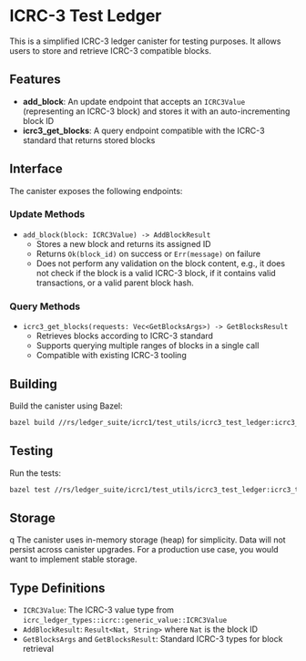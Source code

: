 # ICRC-3 Test Ledger

This is a simplified ICRC-3 ledger canister for testing purposes. It allows users to store and retrieve ICRC-3
compatible blocks.

## Features

- **add_block**: An update endpoint that accepts an `ICRC3Value` (representing an ICRC-3 block) and stores it with an
  auto-incrementing block ID
- **icrc3_get_blocks**: A query endpoint compatible with the ICRC-3 standard that returns stored blocks

## Interface

The canister exposes the following endpoints:

### Update Methods

- `add_block(block: ICRC3Value) -> AddBlockResult`
    - Stores a new block and returns its assigned ID
    - Returns `Ok(block_id)` on success or `Err(message)` on failure
    - Does not perform any validation on the block content, e.g., it does not check if the block is a valid ICRC-3
      block, if it contains valid transactions, or a valid parent block hash.

### Query Methods

- `icrc3_get_blocks(requests: Vec<GetBlocksArgs>) -> GetBlocksResult`
    - Retrieves blocks according to ICRC-3 standard
    - Supports querying multiple ranges of blocks in a single call
    - Compatible with existing ICRC-3 tooling

## Building

Build the canister using Bazel:

```bash
bazel build //rs/ledger_suite/icrc1/test_utils/icrc3_test_ledger:icrc3_test_ledger_canister.wasm.gz
```

## Testing

Run the tests:

```bash
bazel test //rs/ledger_suite/icrc1/test_utils/icrc3_test_ledger:icrc3_test_ledger_canister_test
```

## Storage

q
The canister uses in-memory storage (heap) for simplicity. Data will not persist across canister upgrades. For a
production use case, you would want to implement stable storage.

## Type Definitions

- `ICRC3Value`: The ICRC-3 value type from `icrc_ledger_types::icrc::generic_value::ICRC3Value`
- `AddBlockResult`: `Result<Nat, String>` where `Nat` is the block ID
- `GetBlocksArgs` and `GetBlocksResult`: Standard ICRC-3 types for block retrieval
